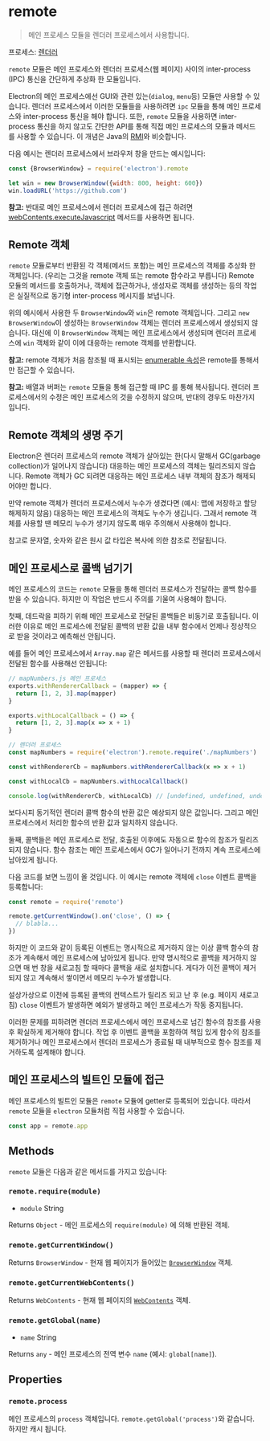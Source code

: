 # remote

> 메인 프로세스 모듈을 렌더러 프로세스에서 사용합니다.

프로세스: [렌더러](../tutorial/quick-start.md#renderer-process)

`remote` 모듈은 메인 프로세스와 렌더러 프로세스(웹 페이지) 사이의 inter-process
(IPC) 통신을 간단하게 추상화 한 모듈입니다.

Electron의 메인 프로세스에선 GUI와 관련 있는(`dialog`, `menu`등) 모듈만 사용할
수 있습니다. 렌더러 프로세스에서 이러한 모듈들을 사용하려면 `ipc` 모듈을 통해
메인 프로세스와 inter-process 통신을 해야 합니다. 또한, `remote` 모듈을 사용하면
inter-process 통신을 하지 않고도 간단한 API를 통해 직접 메인 프로세스의 모듈과
메서드를 사용할 수 있습니다. 이 개념은 Java의 [RMI][rmi]와 비슷합니다.

다음 예시는 렌더러 프로세스에서 브라우저 창을 만드는 예시입니다:

```javascript
const {BrowserWindow} = require('electron').remote

let win = new BrowserWindow({width: 800, height: 600})
win.loadURL('https://github.com')
```

**참고:** 반대로 메인 프로세스에서 렌더러 프로세스에 접근 하려면
[webContents.executeJavascript](web-contents.md#contentsexecutejavascriptcode-usergesture-callback)
메서드를 사용하면 됩니다.

## Remote 객체

`remote` 모듈로부터 반환된 각 객체(메서드 포함)는 메인 프로세스의 객체를 추상화
한 객체입니다. (우리는 그것을 remote 객체 또는 remote 함수라고 부릅니다) Remote
모듈의 메서드를 호출하거나, 객체에 접근하거나, 생성자로 객체를 생성하는 등의
작업은 실질적으로 동기형 inter-process 메시지를 보냅니다.

위의 예시에서 사용한 두 `BrowserWindow`와 `win`은 remote 객체입니다. 그리고
`new BrowserWindow`이 생성하는 `BrowserWindow` 객체는 렌더러 프로세스에서
생성되지 않습니다. 대신에 이 `BrowserWindow` 객체는 메인 프로세스에서 생성되며
렌더러 프로세스에 `win` 객체와 같이 이에 대응하는 remote 객체를 반환합니다.

**참고:** remote 객체가 처음 참조될 때 표시되는
[enumerable 속성][enumerable-properties]은 remote를 통해서만 접근할 수 있습니다.

**참고:** 배열과 버퍼는 `remote` 모듈을 통해 접근할 때 IPC 를 통해
복사됩니다. 렌더러 프로세스에서의 수정은 메인 프로세스의 것을 수정하지 않으며,
반대의 경우도 마찬가지 입니다.

## Remote 객체의 생명 주기

Electron은 렌더러 프로세스의 remote 객체가 살아있는 한(다시 말해서 GC(garbage
collection)가 일어나지 않습니다) 대응하는 메인 프로세스의 객체는 릴리즈되지
않습니다. Remote 객체가 GC 되려면 대응하는 메인 프로세스 내부 객체의 참조가
해제되어야만 합니다.

만약 remote 객체가 렌더러 프로세스에서 누수가 생겼다면 (예시: 맵에 저장하고 할당
해제하지 않음) 대응하는 메인 프로세스의 객체도 누수가 생깁니다. 그래서 remote
객체를 사용할 땐 메모리 누수가 생기지 않도록 매우 주의해서 사용해야 합니다.

참고로 문자열, 숫자와 같은 원시 값 타입은 복사에 의한 참조로 전달됩니다.

## 메인 프로세스로 콜백 넘기기

메인 프로세스의 코드는 `remote` 모듈을 통해 렌더러 프로세스가 전달하는 콜백
함수를 받을 수 있습니다. 하지만 이 작업은 반드시 주의를 기울여 사용해야 합니다.

첫째, 데드락을 피하기 위해 메인 프로세스로 전달된 콜백들은 비동기로 호출됩니다.
이러한 이유로 메인 프로세스에 전달된 콜백의 반환 값을 내부 함수에서 언제나
정상적으로 받을 것이라고 예측해선 안됩니다.

예를 들어 메인 프로세스에서 `Array.map` 같은 메서드를 사용할 때 렌더러
프로세스에서 전달된 함수를 사용해선 안됩니다:

```javascript
// mapNumbers.js 메인 프로세스
exports.withRendererCallback = (mapper) => {
  return [1, 2, 3].map(mapper)
}

exports.withLocalCallback = () => {
  return [1, 2, 3].map(x => x + 1)
}
```

```javascript
// 렌더러 프로세스
const mapNumbers = require('electron').remote.require('./mapNumbers')

const withRendererCb = mapNumbers.withRendererCallback(x => x + 1)

const withLocalCb = mapNumbers.withLocalCallback()

console.log(withRendererCb, withLocalCb) // [undefined, undefined, undefined], [2, 3, 4]
```

보다시피 동기적인 렌더러 콜백 함수의 반환 값은 예상되지 않은 값입니다. 그리고
메인 프로세스에서 처리한 함수의 반환 값과 일치하지 않습니다.

둘째, 콜백들은 메인 프로세스로 전달, 호출된 이후에도 자동으로 함수의 참조가
릴리즈 되지 않습니다. 함수 참조는 메인 프로세스에서 GC가 일어나기 전까지 계속
프로세스에 남아있게 됩니다.

다음 코드를 보면 느낌이 올 것입니다. 이 예시는 remote 객체에 `close` 이벤트
콜백을 등록합니다:

```javascript
const remote = require('remote')

remote.getCurrentWindow().on('close', () => {
  // blabla...
})
```

하지만 이 코드와 같이 등록된 이벤트는 명시적으로 제거하지 않는 이상 콜백 함수의
참조가 계속해서 메인 프로세스에 남아있게 됩니다. 만약 명시적으로 콜백을 제거하지
않으면 매 번 창을 새로고침 할 때마다 콜백을 새로 설치합니다. 게다가 이전 콜백이
제거되지 않고 계속해서 쌓이면서 메모리 누수가 발생합니다.

설상가상으로 이전에 등록된 콜백의 컨텍스트가 릴리즈 되고 난 후 (e.g. 페이지
새로고침) `close` 이벤트가 발생하면 예외가 발생하고 메인 프로세스가 작동
중지됩니다.

이러한 문제를 피하려면 렌더러 프로세스에서 메인 프로세스로 넘긴 함수의 참조를
사용 후 확실하게 제거해야 합니다. 작업 후 이벤트 콜백을 포함하여 책임 있게
함수의 참조를 제거하거나 메인 프로세스에서 렌더러 프로세스가 종료될 때
내부적으로 함수 참조를 제거하도록 설계해야 합니다.

## 메인 프로세스의 빌트인 모듈에 접근

메인 프로세스의 빌트인 모듈은 `remote` 모듈에 getter로 등록되어 있습니다. 따라서
`remote` 모듈을 `electron` 모듈처럼 직접 사용할 수 있습니다.

```javascript
const app = remote.app
```

## Methods

`remote` 모듈은 다음과 같은 메서드를 가지고 있습니다:

### `remote.require(module)`

* `module` String

Returns `Object` - 메인 프로세스의 `require(module)` 에 의해 반환된 객체.

### `remote.getCurrentWindow()`

Returns `BrowserWindow` - 현재 웹 페이지가 들어있는
[`BrowserWindow`](browser-window.md) 객체.

### `remote.getCurrentWebContents()`

Returns `WebContents` - 현재 웹 페이지의 [`WebContents`](web-contents.md) 객체.

### `remote.getGlobal(name)`

* `name` String

Returns `any` - 메인 프로세스의 전역 변수 `name` (예시: `global[name]`).

## Properties

### `remote.process`

메인 프로세스의 `process` 객체입니다. `remote.getGlobal('process')`와 같습니다.
하지만 캐시 됩니다.

[rmi]: http://en.wikipedia.org/wiki/Java_remote_method_invocation
[enumerable-properties]: https://developer.mozilla.org/en-US/docs/Web/JavaScript/Enumerability_and_ownership_of_properties
